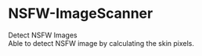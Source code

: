 # NSFW-ImageScanner
Detect NSFW Images<br/>
Able to detect NSFW image by calculating the skin pixels.


